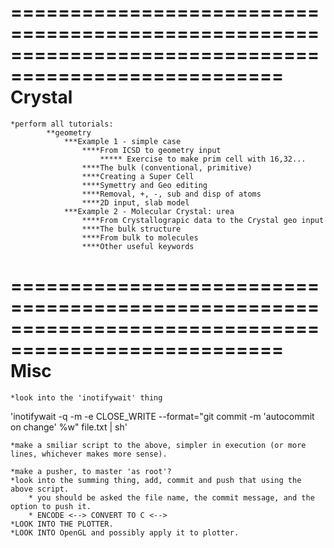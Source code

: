=====================================================================================================
						Crystal
=====================================================================================================
	*perform all tutorials:
			**geometry
				***Example 1 - simple case
					****From ICSD to geometry input
						***** Exercise to make prim cell with 16,32...
					****The bulk (conventional, primitive)
					****Creating a Super Cell
					****Symettry and Geo editing
					****Removal, +, -, sub and disp of atoms
					****2D input, slab model
				***Example 2 - Molecular Crystal: urea
					****From Crystallograpic data to the Crystal geo input
					****The bulk structure
					****From bulk to molecules
					****Other useful keywords

=====================================================================================================
						Misc
=====================================================================================================
	*look into the 'inotifywait' thing 

 'inotifywait -q -m -e CLOSE_WRITE --format="git commit -m 'autocommit on change' %w" file.txt | sh'
	
	*make a smiliar script to the above, simpler in execution (or more lines, whichever makes more sense).
	
	*make a pusher, to master 'as root'?
	*look into the summing thing, add, commit and push that using the above script. 
		* you should be asked the file name, the commit message, and the option to push it.
		* ENCODE <--> CONVERT TO C <--> 
	*LOOK INTO THE PLOTTER.
	*LOOK INTO OpenGL and possibly apply it to plotter.
